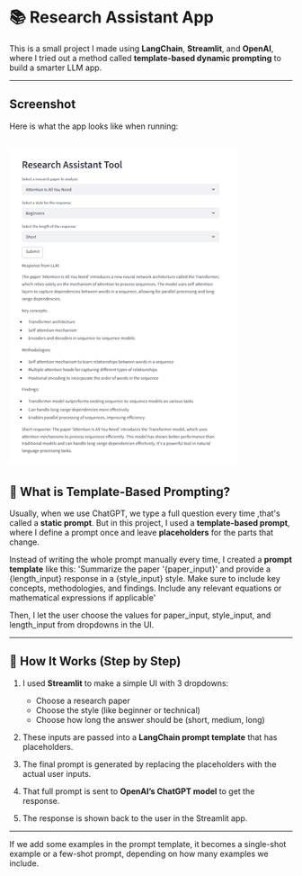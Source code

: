 # 📚 Research Assistant App 

This is a small project I made using **LangChain**, **Streamlit**, and **OpenAI**, where I tried out a method called **template-based dynamic prompting** to build a smarter LLM app.

---
## Screenshot
Here is what the app looks like when running:

![screenshot](../Data/dynamic_prompt.png)
---
## 📌 What is Template-Based Prompting?

Usually, when we use ChatGPT, we type a full question every time ,that's called a **static prompt**. But in this project, I used a **template-based prompt**, where I define a prompt once and leave **placeholders** for the parts that change.

Instead of writing the whole prompt manually every time, I created a **prompt template** like this:
'Summarize the paper '{paper_input}' and provide a {length_input} response in a {style_input} style.
Make sure to include key concepts, methodologies, and findings. Include any relevant equations or mathematical expressions if applicable'

Then, I let the user choose the values for paper_input, style_input, and length_input from dropdowns in the UI.

---

## 🧪 How It Works (Step by Step)

1. I used **Streamlit** to make a simple UI with 3 dropdowns:
   - Choose a research paper
   - Choose the style (like beginner or technical)
   - Choose how long the answer should be (short, medium, long)

2. These inputs are passed into a **LangChain prompt template** that has placeholders.

3. The final prompt is generated by replacing the placeholders with the actual user inputs.

4. That full prompt is sent to **OpenAI’s ChatGPT model** to get the response.

5. The response is shown back to the user in the Streamlit app.

---

If we add some examples in the prompt template, it becomes a single-shot example or a few-shot prompt, depending on how many examples we include.





